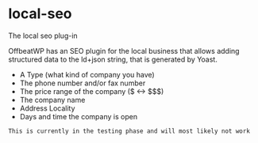 # local-seo
The local seo plug-in 

OffbeatWP has an SEO plugin for the local business that allows adding structured data to the ld+json string, that is generated by Yoast. 

- A Type (what kind of company you have)
- The phone number and/or fax number
- The price range of the company ($  <-> $$$)
- The company name
- Address Locality
- Days and time the company is open

`This is currently in the testing phase and will most likely not work`
 

